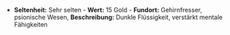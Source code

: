 - **Seltenheit:** Sehr selten - **Wert:** 15 Gold - **Fundort:** Gehirnfresser, psionische Wesen, **Beschreibung:** Dunkle Flüssigkeit, verstärkt mentale Fähigkeiten